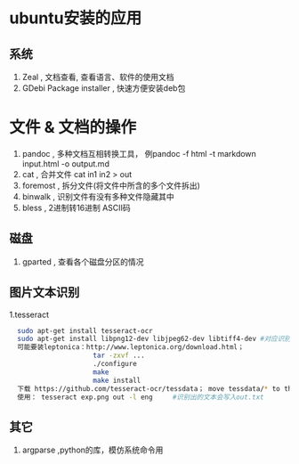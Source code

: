 # ubuntu安装的应用
## 系统
1. Zeal    , 文档查看, 查看语言、软件的使用文档
2. GDebi Package installer , 快速方便安装deb包

# 文件 & 文档的操作
1. pandoc    ,  多种文档互相转换工具， 例pandoc -f html -t markdown input.html -o output.md
2. cat       ,  合并文件 cat in1 in2 > out
3. foremost  ,  拆分文件(将文件中所含的多个文件拆出)
4. binwalk   ,  识别文件有没有多种文件隐藏其中
5. bless     ,  2进制转16进制 ASCII码

## 磁盘
1. gparted  , 查看各个磁盘分区的情况

## 图片文本识别
1.tesseract
``` zsh
  sudo apt-get install tesseract-ocr
  sudo apt-get install libpng12-dev libjpeg62-dev libtiff4-dev #对应识别语言的库
  可能要装leptonica：http://www.leptonica.org/download.html；
                     tar -zxvf ...
                     ./configure
                     make
                     make install
  下载 https://github.com/tesseract-ocr/tessdata； move tessdata/* to the /usr/local/share/tessdata/
  使用： tesseract exp.png out -l eng     #识别出的文本会写入out.txt
```

## 其它
1. argparse  ,python的库，模仿系统命令用
